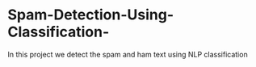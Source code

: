 # Spam-Detection-Using-Classification-
In this project we detect the spam and ham text using NLP classification
